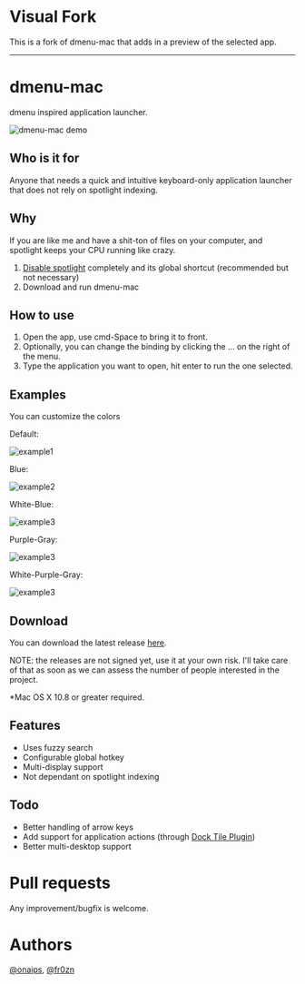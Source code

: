 # Visual Fork

This is a fork of dmenu-mac that adds in a preview of the selected app.

----

# dmenu-mac

dmenu inspired application launcher.

![dmenu-mac demo](https://imgur.com/3rSvsRC.gif)

## Who is it for
Anyone that needs a quick and intuitive keyboard-only application launcher that does not rely on spotlight indexing.

## Why
If you are like me and have a shit-ton of files on your computer, and spotlight keeps your CPU running like crazy.

1. [Disable spotlight](https://www.google.com/search?q=disable+spotlight+completely) completely and its global shortcut (recommended but not necessary)
3. Download and run dmenu-mac

## How to use
1. Open the app, use cmd-Space to bring it to front.
2. Optionally, you can change the binding by clicking the ... on the right of the menu.
3. Type the application you want to open, hit enter to run the one selected.

## Examples

You can customize the colors

Default:

![example1](https://imgur.com/jwYZZBS.png)

Blue:

![example2](https://imgur.com/6H36HXd.png)

White-Blue:

![example3](https://imgur.com/P4kjEbS.png)

Purple-Gray:

![example3](https://imgur.com/FbkwMoc.png)

White-Purple-Gray:

![example3](https://imgur.com/pfuzxDl.png)

## Download

You can download the latest release [here](https://github.com/fr0zn/dmenu-mac/releases/latest).

NOTE: the releases are not signed yet, use it at your own risk. I'll take care of that as soon as we can assess the number of people interested in the project.

*Mac OS X 10.8 or greater required.

## Features

- Uses fuzzy search
- Configurable global hotkey
- Multi-display support
- Not dependant on spotlight indexing

## Todo
- Better handling of arrow keys
- Add support for application actions (through [Dock Tile Plugin](https://developer.apple.com/library/mac/documentation/Carbon/Conceptual/customizing_docktile/CreatingaDockTilePlug-in/CreatingaDockTilePlug-in.html))
- Better multi-desktop support

# Pull requests
Any improvement/bugfix is welcome.

# Authors

[@onaips](https://twitter.com/onaips), [@fr0zn](https://twitter.com/e0d1n)
